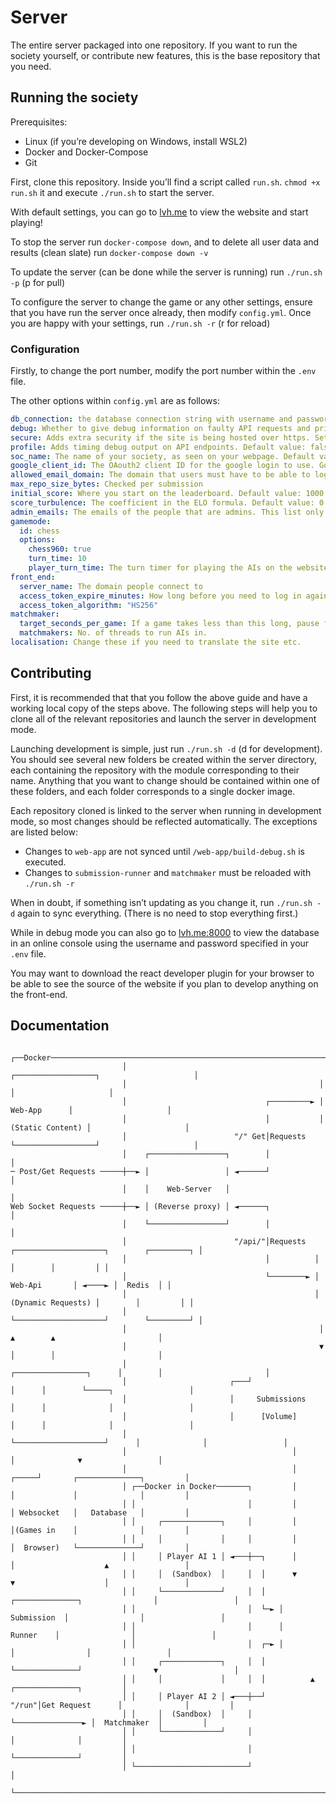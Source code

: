# Server

The entire server packaged into one repository. If you want to run the society yourself, or contribute new features, this is the base repository that you need.

## Running the society

Prerequisites:

- Linux (if you’re developing on Windows, install WSL2)
- Docker and Docker-Compose
- Git

First, clone this repository. Inside you’ll find a script called `run.sh`. `chmod +x run.sh` it and execute `./run.sh` to start the server.

With default settings, you can go to [lvh.me](http://lvh.me) to view the website and start playing!

To stop the server run `docker-compose down`, and to delete all user data and results (clean slate) run `docker-compose down -v`

To update the server (can be done while the server is running) run `./run.sh -p` (p for pull)

To configure the server to change the game or any other settings, ensure that you have run the server once already, then modify `config.yml`. Once you are happy with your settings, run `./run.sh -r` (r for reload)

### Configuration

Firstly, to change the port number, modify the port number within the `.env` file.

The other options within `config.yml` are as follows:

```yaml
db_connection: the database connection string with username and password. For security reasons you should change the username and password in both this and in the .env file. Default value: "postgresql://aisoc:aisoc@database"
debug: Whether to give debug information on faulty API requests and print debug information in all of the consoles. Default value: false
secure: Adds extra security if the site is being hosted over https. Set to true if you have an ssl certificate. Default value: false
profile: Adds timing debug output on API endpoints. Default value: false
soc_name: The name of your society, as seen on your webpage. Default value: "AIWarSoc"
google_client_id: The OAouth2 client ID for the google login to use. Go to https://console.cloud.google.com/apis/credentials to create one for your app. The default value only works for lvh.me
allowed_email_domain: The domain that users must have to be able to log in. If you are a Uni society, you should set this to your uni domain, or set to ~ to allow any domain. 
max_repo_size_bytes: Checked per submission
initial_score: Where you start on the leaderboard. Default value: 1000
score_turbulence: The coefficient in the ELO formula. Default value: 0.5
admin_emails: The emails of the people that are admins. This list only takes effect when a user logs in for the first time, so you can't promote or demote people without deleting their account too. Default value: []
gamemode:
  id: chess
  options:
    chess960: true
    turn_time: 10
    player_turn_time: The turn timer for playing the AIs on the website, because people need more time than AIs apparently. 
front_end:
  server_name: The domain people connect to
  access_token_expire_minutes: How long before you need to log in again
  access_token_algorithm: "HS256"
matchmaker:
  target_seconds_per_game: If a game takes less than this long, pause for a bit. Makes the rate of games more regular.
  matchmakers: No. of threads to run AIs in. 
localisation: Change these if you need to translate the site etc.

```



## Contributing

First, it is recommended that that you follow the above guide and have a working local copy of the steps above. The following steps will help you to clone all of the relevant repositories and launch the server in development mode. 

Launching development is simple, just run `./run.sh -d` (d for development). You should see several new folders be created within the server directory, each containing the repository with the module corresponding to their name. Anything that you want to change should be contained within one of these folders, and each folder corresponds to a single docker image.

Each repository cloned is linked to the server when running in development mode, so most changes should be reflected automatically. The exceptions are listed below:

- Changes to `web-app` are not synced until `/web-app/build-debug.sh` is executed. 
- Changes to `submission-runner` and `matchmaker` must be reloaded with `./run.sh -r`

When in doubt, if something isn’t updating as you change it, run `./run.sh -d` again to sync everything. (There is no need to stop everything first.)

While in debug mode you can also go to [lvh.me:8000](http://lvh.me:8000/) to view the database in an online console using the username and password specified in your `.env` file.

You may want to download the react developer plugin for your browser to be able to see the source of the website if you plan to develop anything on the front-end.

## Documentation

```
                         ┌──Docker────────────────────────────────────────────────────────────────────────────┐
                         │                                           ┌──────────────────┐                     │
                         │                                           │                  │                     │
                         │                               ┌─────────► │     Web-App      │                     │
                         │                               │           │ (Static Content) │                     │
                         │                        "/" Get│Requests   └──────────────────┘                     │
                         │    ┌─────────────────┐        │                                                    │
─ Post/Get Requests ─────┼──► │                 │ ◄──────┘                                                    │
                         │    │    Web-Server   │                                                             │
Web Socket Requests ─────┼──► │ (Reverse proxy) │ ◄──────┐                                                    │
                         │    └─────────────────┘        │                                                    │
                         │                        "/api/"│Requests  ┌────────────────────┐        ┌─────────┐ │
                         │                               │          │                    │        │         │ │
                         │                               └────────► │      Web-Api       │ ◄────► │  Redis  │ │
                         │                                          │ (Dynamic Requests) │        │         │ │
                         │                                          └────────────────────┘        └─────────┘ │
                         │                                           │       ▲        ▲                       │
                         │                                           ▼       │        │                       │
                         │                           ┌────────────────┐      │        │                       │
                         │                       ┌───┘                │      │        └─────┐                 │
                         │                       │     Submissions    │      │              │                 │
                         │                       │      [Volume]      │      │              │                 │
                         │                       └────────────────────┘      │              │                 │
                         │                                     │             │              ▼                 │
                         │                                     │       ┌─────┘       ┌──────────────┐         │
                         │ ┌──Docker in Docker───────┐         │       │             │              │         │
                         │ │                         │         │       │ Websocket   │   Database   │         │
                         │ │     ┌─────────────┐     │         │       │(Games in    │              │         │
                         │ │     │             │     │         │       │  Browser)   └──────────────┘         │
                         │ │     │ Player AI 1 │ ◄───┼──┐      │       │                    ▲                 │
                         │ │     │  (Sandbox)  │     │  │      ▼       ▼                    │                 │
                         │ │     └─────────────┘     │  │   ┌──────────────┐                │                 │
                         │ │                         │  └─► │  Submission  │                │                 │
                         │ │                         │      │    Runner    │                │                 │
                         │ │                         │  ┌─► │              │                │                 │
                         │ │     ┌─────────────┐     │  │   └──────────────┘                ▼                 │
                         │ │     │             │     │  │          ▲                 ┌──────────────┐         │
                         │ │     │ Player AI 2 │ ◄───┼──┘    "/run"│Get Request      │              │         │
                         │ │     │  (Sandbox)  │     │             └───────────────► │  Matchmaker  │         │
                         │ │     └─────────────┘     │                               │              │         │
                         │ │                         │                               └──────────────┘         │
                         │ └─────────────────────────┘                                                        │
                         └────────────────────────────────────────────────────────────────────────────────────┘
```

